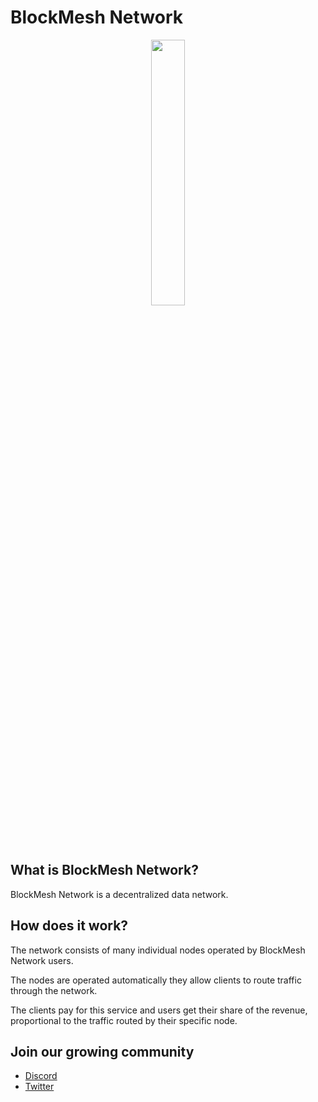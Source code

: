 # BlockMesh Network

<p align="center" width="100%">
    <img width="33%" src="https://r2-images.blockmesh.xyz/3RKw_J_fJQ_4KpJP3_YgXA/ebe1a44f-2f67-44f2-cdec-7f13632b7c00/.png"> 
</p>

## What is BlockMesh Network?

BlockMesh Network is a decentralized data network.

## How does it work?

The network consists of many individual nodes operated by BlockMesh Network users.

The nodes are operated automatically they allow clients to route traffic through the network.

The clients pay for this service and users get their share of the revenue,
proportional to the traffic routed by their specific node.

## Join our growing community

* [Discord](https://blockmesh.xyz/discord)
* [Twitter](https://x.com/blockmesh_xyz)
